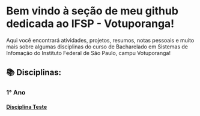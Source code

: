 # Bem vindo à seção de meu github dedicada ao IFSP - Votuporanga!
Aqui você encontrará atividades, projetos, resumos, notas pessoais e muito mais sobre algumas disciplinas do curso de Bacharelado em Sistemas de Infomação do Instituto Federal de São Paulo, campu Votuporanga!

## 📚 Disciplinas:
### 1° Ano
#### [Disciplina Teste](https://github.com/MarceloGallo/Faculdade/tree/main/teste)
